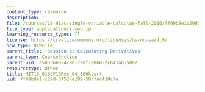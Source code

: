 ```yaml
---
content_type: resource
description: ''
file: /courses/18-01sc-single-variable-calculus-fall-2010/ff09b9e1c29d3f52e19958dfac418c7e_MIT18_01SCF10Rec_04_300k.srt
file_type: application/x-subrip
learning_resource_types: []
license: https://creativecommons.org/licenses/by-nc-sa/4.0/
ocw_type: OCWFile
parent_title: 'Session 6: Calculating Derivatives'
parent_type: CourseSection
parent_uid: a5033660-4c88-798f-9066-2c641ab35802
resourcetype: Other
title: MIT18_01SCF10Rec_04_300k.srt
uid: ff09b9e1-c29d-3f52-e199-58dfac418c7e
---
```

